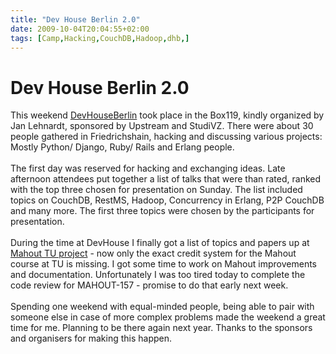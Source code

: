 ```yaml
---
title: "Dev House Berlin 2.0"
date: 2009-10-04T20:04:55+02:00
tags: [Camp,Hacking,CouchDB,Hadoop,dhb,]
---
```


# Dev House Berlin 2.0


This weekend <a href="http://wiki.upstream-berlin.com/index.php/DevHouseBerlin2">DevHouseBerlin</a> took place in the 
Box119, kindly organized by Jan Lehnardt, sponsored by Upstream and StudiVZ. There were about 30 people gathered in 
Friedrichshain, hacking and discussing various projects: Mostly Python/ Django, Ruby/ Rails and Erlang people. 
<br><br>The first day was reserved for hacking and exchanging ideas. Late afternoon attendees put together a list of 
talks that were than rated, ranked with the top three chosen for presentation on Sunday. The list included topics on 
CouchDB, RestMS, Hadoop, Concurrency in Erlang, P2P CouchDB and many more. The first three topics were chosen by the 
participants for presentation.<br><br>During the time at DevHouse I finally got a list of topics and papers up at <a 
href="http://github.com/MaineC/Playground">Mahout TU project</a> - now only the exact credit system for the Mahout 
course at TU is missing. I got some time to work on Mahout improvements and documentation. Unfortunately I was too 
tired today to complete the code review for MAHOUT-157 - promise to do that early next week.<br><br>Spending one 
weekend with equal-minded people, being able to pair with someone else in case of more complex problems made the 
weekend a great time for me. Planning to be there again next year. Thanks to the sponsors and organisers for making 
this happen.
